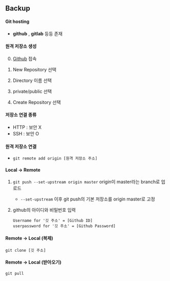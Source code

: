 ## Backup

#### Git hosting

* **github** , **gitlab** 등등 존재



#### 원격 저장소 생성

0. [Github](https://github.com) 접속

1. New Repository 선택
2. Directory 이름 선택
3. private/public 선택
4. Create Repository 선택



#### 저장소 연결 종류

* HTTP : 보안 X
* SSH : 보안 O



#### 원격 저장소 연결

* `git remote add origin [원격 저장소 주소]` 



#### Local -> Remote 

1. `git push --set-upstream origin master`  origin이 master라는 branch로 업로드
   * `--set-upstream` 이후 git push의 기본 저장소를 origin master로 고정

2. github의 아이디와 비밀번호 입력

   ```
   Username for '깃 주소' = [Github ID]
   userpassword for '깃 주소' = [Github Password]
   ```



#### Remote -> Local (복제)

`git clone [깃 주소]` 



#### Remote -> Local (받아오기)

`git pull`